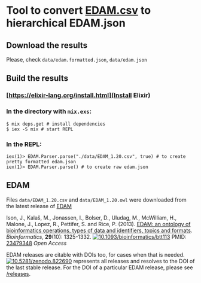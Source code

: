 # Tool to convert [EDAM.csv](https://github.com/edamontology/edamontology) to hierarchical EDAM.json

## Download the results
Please, check `data/edam.formatted.json`, `data/edam.json`

## Build the results

### [https://elixir-lang.org/install.html](Install Elixir)

### In the directory with `mix.exs`:
```
$ mix deps.get # install dependencies
$ iex -S mix # start REPL
```

### In the REPL:
```
iex(1)> EDAM.Parser.parse("./data/EDAM_1.20.csv", true) # to create pretty formatted edam.json
iex(1)> EDAM.Parser.parse() # to create raw edam.json

```

## EDAM

Files `data/EDAM_1.20.csv` and `data/EDAM_1.20.owl` were downloaded from the latest release of [EDAM](https://github.com/edamontology/edamontology)

Ison, J., Kalaš, M., Jonassen, I., Bolser, D., Uludag, M., McWilliam, H., Malone, J., Lopez, R., Pettifer, S. and Rice, P. (2013). [EDAM: an ontology of bioinformatics operations, types of data and identifiers, topics and formats](http://bioinformatics.oxfordjournals.org/content/29/10/1325.full). _Bioinformatics_, **29**(10): 1325-1332.
[![10.1093/bioinformatics/btt113](https://zenodo.org/badge/DOI/10.1093/bioinformatics/btt113.svg)](https://doi.org/10.1093/bioinformatics/btt113) PMID: [23479348](http://www.ncbi.nlm.nih.gov/pubmed/23479348) _Open Access_

EDAM releases are citable with DOIs too, for cases when that is needed. [![10.5281/zenodo.822690](https://zenodo.org/badge/DOI/10.5281/zenodo.822690.svg)](https://doi.org/10.5281/zenodo.822690) represents all releases and resolves to the DOI of the last stable release. For the DOI of a particular EDAM release, please see [/releases](https://github.com/edamontology/edamontology/tree/master/releases).